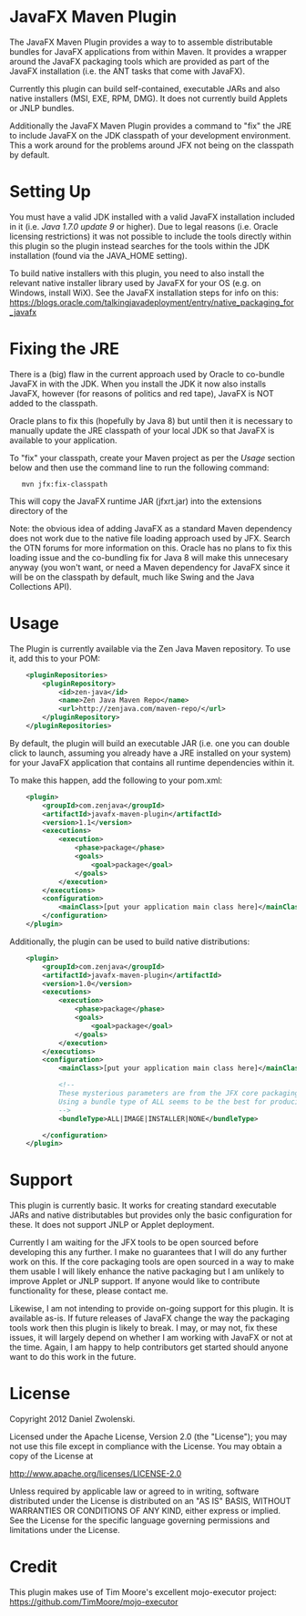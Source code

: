 JavaFX Maven Plugin
===================

The JavaFX Maven Plugin provides a way to to assemble distributable bundles for JavaFX applications from within Maven.
It provides a wrapper around the JavaFX packaging tools which are provided as part of the JavaFX installation (i.e. the
ANT tasks that come with JavaFX).

Currently this plugin can build self-contained, executable JARs and also native installers (MSI, EXE, RPM, DMG). It
does not currently build Applets or JNLP bundles.

Additionally the JavaFX Maven Plugin provides a command to "fix" the JRE to include JavaFX on the JDK classpath of your 
development environment. This a work around for the problems around JFX not being on the classpath by default. 


Setting Up
============

You must have a valid JDK installed with a valid JavaFX installation included in it (i.e. *Java 1.7.0 update 9* or higher). Due to legal reasons (i.e. Oracle
licensing restrictions) it was not possible to include the tools directly within this plugin so the plugin instead
searches for the tools within the JDK installation (found via the JAVA_HOME setting).

To build native installers with this plugin, you need to also install the relevant native installer library used by
JavaFX for your OS (e.g. on Windows, install WiX). See the JavaFX installation steps for info on this: https://blogs.oracle.com/talkingjavadeployment/entry/native_packaging_for_javafx


Fixing the JRE
===============

There is a (big) flaw in the current approach used by Oracle to co-bundle JavaFX in with the JDK. When you install 
the JDK it now also installs JavaFX, however (for reasons of politics and red tape), JavaFX is NOT added to the 
classpath.

Oracle plans to fix this (hopefully by Java 8) but until then it is necessary to manually update the JRE classpath of
your local JDK so that JavaFX is available to your application. 

To "fix" your classpath, create your Maven project as per the *Usage* section below and then use the command line to run the
following command: 

```
   mvn jfx:fix-classpath
```

This will copy the JavaFX runtime JAR (jfxrt.jar) into the extensions directory of the 

Note: the obvious idea of adding JavaFX as a standard Maven dependency does not work due to the native file loading 
approach used by JFX. Search the OTN forums for more information on this. Oracle has no plans to fix this loading issue
and the co-bundling fix for Java 8 will make this unnecesary anyway (you won't want, or need a Maven dependency for 
JavaFX since it will be on the classpath by default, much like Swing and the Java Collections API).  



Usage
=============

The Plugin is currently available via the Zen Java Maven repository. To use it, add this to your POM:

``` xml
    <pluginRepositories>
        <pluginRepository>
            <id>zen-java</id>
            <name>Zen Java Maven Repo</name>
            <url>http://zenjava.com/maven-repo/</url>
        </pluginRepository>
    </pluginRepositories>
```

By default, the plugin will build an executable JAR (i.e. one you can double click to launch, assuming you already have
a JRE installed on your system) for your JavaFX application that contains all runtime dependencies within it.

To make this happen, add the following to your pom.xml:

``` xml
    <plugin>
        <groupId>com.zenjava</groupId>
        <artifactId>javafx-maven-plugin</artifactId>
        <version>1.1</version>
        <executions>
            <execution>
                <phase>package</phase>
                <goals>
                    <goal>package</goal>
                </goals>
            </execution>
        </executions>
        <configuration>
            <mainClass>[put your application main class here]</mainClass>
        </configuration>
    </plugin>
```

Additionally, the plugin can be used to build native distributions:

``` xml
    <plugin>
        <groupId>com.zenjava</groupId>
        <artifactId>javafx-maven-plugin</artifactId>
        <version>1.0</version>
        <executions>
            <execution>
                <phase>package</phase>
                <goals>
                    <goal>package</goal>
                </goals>
            </execution>
        </executions>
        <configuration>
            <mainClass>[put your application main class here]</mainClass>

            <!-- 
            These mysterious parameters are from the JFX core packaging library. 
            Using a bundle type of ALL seems to be the best for producing native installers 
            -->  
            <bundleType>ALL|IMAGE|INSTALLER|NONE</bundleType>

        </configuration>
    </plugin>
```


Support
=======

This plugin is currently basic. It works for creating standard executable JARs and native distributables but provides only the basic
configuration for these. It does not support JNLP or Applet deployment.

Currently I am waiting for the JFX tools to be open sourced before developing this any further. I make no guarantees
that I will do any further work on this. If the core packaging tools are open sourced in a way to make them usable
I will likely enhance the native packaging but I am unlikely to improve Applet or JNLP support. If anyone would like
to contribute functionality for these, please contact me. 

Likewise, I am not intending to provide on-going support for this plugin. It is available as-is. If future releases of
JavaFX change the way the packaging tools work then this plugin is likely to break. I may, or may not, fix these issues, 
it will largely depend on whether I am working with JavaFX or not at the time. Again, I am happy to help contributors 
get started should anyone want to do this work in the future.


License
=======

Copyright 2012 Daniel Zwolenski.

Licensed under the Apache License, Version 2.0 (the "License"); you may not use this file except in compliance with the License. You may obtain a copy of the License at

   http://www.apache.org/licenses/LICENSE-2.0

Unless required by applicable law or agreed to in writing, software distributed under the License is distributed on an "AS IS" BASIS, WITHOUT WARRANTIES OR CONDITIONS OF ANY KIND, either express or implied. See the License for the specific language governing permissions and limitations under the License.


Credit
======

This plugin makes use of Tim Moore's excellent mojo-executor project: https://github.com/TimMoore/mojo-executor

